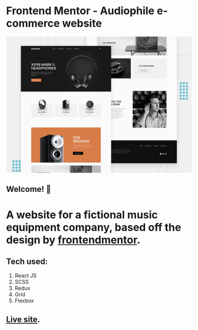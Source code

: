 # Frontend Mentor - Audiophile e-commerce website

![Design preview for the Audiophile e-commerce website coding challenge](./preview.jpg)

## Welcome! 👋

# A website for a fictional music equipment company, based off the design by [frontendmentor](https://www.frontendmentor.io).

## Tech used:
1. React JS
2. SCSS
3. Redux
4. Grid
5. Flexbox

## [Live site](https://audiophile-e-commerce.netlify.app).
